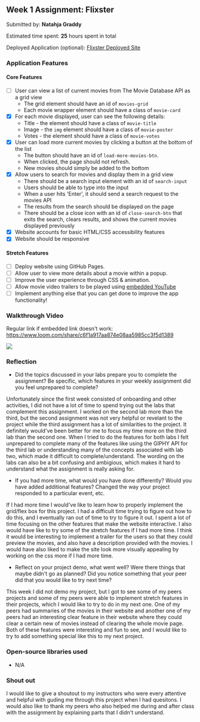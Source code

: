 ## Week 1 Assignment: Flixster

Submitted by: **Natahja Graddy**

Estimated time spent: **25** hours spent in total

Deployed Application (optional): [Flixster Deployed Site](ADD_LINK_HERE)

### Application Features

#### Core Features

- [ ] User can view a list of current movies from The Movie Database API as a grid view
  - The grid element should have an id of `movies-grid`
  - Each movie wrapper element should have a class of `movie-card`
- [X] For each movie displayed, user can see the following details:
  - Title - the element should have a class of `movie-title`
  - Image - the `img` element should have a class of `movie-poster`
  - Votes - the element should have a class of `movie-votes`
- [X] User can load more current movies by clicking a button at the bottom of the list
  - The button should have an id of `load-more-movies-btn`.
  - When clicked, the page should not refresh.
  - New movies should simply be added to the bottom
- [X] Allow users to search for movies and display them in a grid view
  - There should be a search input element with an id of `search-input`
  - Users should be able to type into the input
  - When a user hits 'Enter', it should send a search request to the movies API
  - The results from the search should be displayed on the page
  - There should be a close icon with an id of `close-search-btn` that exits the search, clears results, and shows the current movies displayed previously
- [X] Website accounts for basic HTML/CSS accessibility features
- [X] Website should be responsive

#### Stretch Features

- [ ] Deploy website using GitHub Pages.
- [ ] Allow user to view more details about a movie within a popup.
- [ ] Improve the user experience through CSS & animation.
- [ ] Allow movie video trailers to be played using [embedded YouTube](https://support.google.com/youtube/answer/171780?hl=en)
- [ ] Implement anything else that you can get done to improve the app functionality!

### Walkthrough Video
Regular link if embedded link doesn't work: https://www.loom.com/share/c6f1a917aa874e08aa5985cc3f5d1389

<a href="https://www.loom.com/share/c6f1a917aa874e08aa5985cc3f5d1389">
    <img style="max-width:300px;" src="https://cdn.loom.com/sessions/thumbnails/c6f1a917aa874e08aa5985cc3f5d1389-with-play.gif">
  </a>
  

### Reflection

- Did the topics discussed in your labs prepare you to complete the assignment? Be specific, which features in your weekly assignment did you feel unprepared to complete?

Unfortunately since the first week consisted of onboarding and other activities, I did not have a lot of time to spend trying out the labs that complement this assignment. I worked on the second lab more than the third, but the second assignment was not very helpful or revelant to the project while the third assignment has a lot of similarities to the project. It definitely would've been better for me to focus my time more on the third lab than the second one. When I tried to do the features for both labs I felt unprepared to complete many of the features like using the GIPHY API for the third lab or understanding many of the concepts associated with lab two, which made it difficult to complete/understand. The wording on the labs can also be a bit confusing and ambigious, which makes it hard to understand what the assignment is really asking for. 

- If you had more time, what would you have done differently? Would you have added additional features? Changed the way your project responded to a particular event, etc.
  
If I had more time I would've like to learn how to properly implement the grid/flex box for this project. I had a difficult time trying to figure out how to do this, and I eventually ran out of time to try to figure it out. I spent a lot of time focusing on the other features that make the website interactive. I also would have like to try some of the stretch features if I had more time. I think it would be interesting to implement a trailer for the users so that they could preview the movies, and also have a description provided with the movies. I would have also liked to make the site look more visually appealing by working on the css more if I had more time.

- Reflect on your project demo, what went well? Were there things that maybe didn't go as planned? Did you notice something that your peer did that you would like to try next time?

This week I did not demo my project, but I got to see some of my peers projects and some of my peers were able to implement stretch features in their projects, which I would like to try to do in my next one. One of my peers had summaries of the movies in their website and another one of my peers had an interesting clear feature in their website where they could clear a certain new of movies instead of clearing the whole movie page. Both of these features were interesting and fun to see, and I would like to try to add something special like this to my next project.

### Open-source libraries used

- N/A

### Shout out

I would like to give a shoutout to my instructors who were every attentive and helpful with guding me through this project when I had quesitons. I would also like to thank my peers who also helped me during and after class with the assignment by explaining parts that I didn't understand. 
